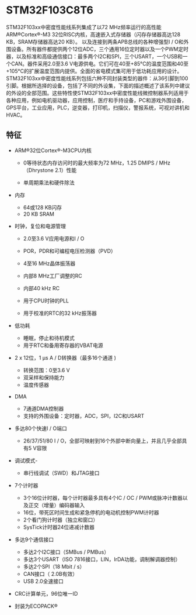 ﻿# STM32F103C8T6

STM32F103xx中密度性能线系列集成了以72 MHz频率运行的高性能ARM®Cortex®-M3 32位RISC内核，高速嵌入式存储器（闪存存储器高达128 KB，SRAM存储器高达20 KB）。 以及连接到两条APB总线的各种增强型I / O和外围设备。所有器件都提供两个12位ADC，三个通用16位定时器以及一个PWM定时器，以及标准和高级通信接口：最多两个I2C和SPI，三个USART，一个USB和一个CAN。器件采用2.0至3.6 V电源供电。它们可在40至+85°C的温度范围和40至+105°C的扩展温度范围内提供。全面的省电模式集可用于低功耗应用的设计。 STM32F103xx中密度性能线系列包括六种不同封装类型的器件：从36引脚到100引脚。根据所选择的设备，包括了不同的外设集，下面的描述概述了该系列中建议的外设的全部范围。这些特性使STM32F103xx中密度性能线微控制器系列适用于各种应用，例如电机驱动器，应用控制，医疗和手持设备，PC和游戏外围设备，GPS平台，工业应用，PLC，逆变器，打印机，扫描仪，警报系统，可视对讲机和HVAC。

## 特征

- ARM®32位Cortex®-M3CPU内核

  - 0等待状态内存访问时的最大频率为72 MHz，1.25 DMIPS / MHz（Dhrystone 2.1）性能

  - 单周期乘法和硬件除法  
- 内存
  - 64或128 KB闪存
  - 20 KB SRAM 
- 时钟，复位和电源管理

  - 2.0至3.6 V应用电源和I / O

  - POR，PDR和可编程电压检测器（PVD）
  - 4至16 MHz晶体振荡器
  - 内部8 MHz工厂调整的RC
  - 内部40 kHz RC
  - 用于CPU时钟的PLL
  - 用于校准的RTC的32 kHz振荡器 
- 低功耗
  - 睡眠，停止和待机模式
  - 用于RTC和备用寄存器的VBAT电源 
- 2 x 12位，1 µs A / D转换器（最多16个通道 )
  - 转换范围：0至3.6 V
  - 双采样和保持能力
  - 温度传感器 
- DMA
  - 7通道DMA控制器
  - 支持的外围设备：定时器，ADC，SPI，I2C和USART 
- 多达80个快速I / O端口
  - 26/37/51/80 I / O，全部可映射到16个外部中断向量上，并且几乎全部具有5 V容限 
- 调试模式-
  - 串行线调试（SWD）和JTAG接口 
- 7个计时器
  - 3个16位计时器，每个计时器最多具有4个IC / OC / PWM或脉冲计数器以及正交（增量）编码器输入
  - 16位，带死区时间生成和紧急停机的电动机控制PWM计时器
  - 2个看门狗计时器（独立和窗口）
  - SysTick计时器24位递减计数器 
- 多达9个通信接口
  - 多达2个I2C接口（SMBus / PMBus）
  - 多达3个USART（ISO 7816接口，LIN，IrDA功能，调制解调器控制）
  - 多达2个SPI（18 Mbit / s）
  - CAN接口（ 2.0B有效）
  - USB 2.0全速接口 
- CRC计算单元，96位唯一ID 
- 封装为ECOPACK® 

